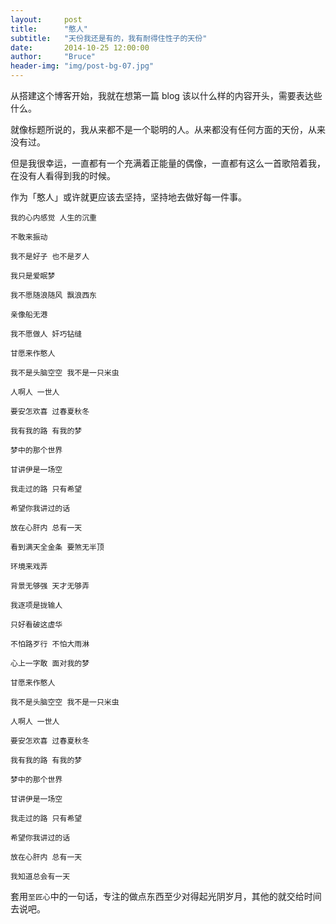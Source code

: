 ```yaml
---
layout:     post
title:      "憨人"
subtitle:   "天份我还是有的，我有耐得住性子的天份"
date:       2014-10-25 12:00:00
author:     "Bruce"
header-img: "img/post-bg-07.jpg"
---
```


从搭建这个博客开始，我就在想第一篇 blog 该以什么样的内容开头，需要表达些什么。

就像标题所说的，我从来都不是一个聪明的人。从来都没有任何方面的天份，从来没有过。

但是我很幸运，一直都有一个充满着正能量的偶像，一直都有这么一首歌陪着我，在没有人看得到我的时候。

作为「憨人」或许就更应该去坚持，坚持地去做好每一件事。

	我的心内感觉 人生的沉重
	
	不敢来振动
	
	我不是好子 也不是歹人
	
	我只是爱眠梦
	
	我不愿随浪随风 飘浪西东
	
	亲像船无港
	
	我不愿做人 奸巧钻缝
	
	甘愿来作憨人
	
	我不是头脑空空 我不是一只米虫
	
	人啊人 一世人
	
	要安怎欢喜 过春夏秋冬
	
	我有我的路 有我的梦
	
	梦中的那个世界
	
	甘讲伊是一场空
	
	我走过的路 只有希望
	
	希望你我讲过的话
	
	放在心肝内 总有一天
	
	看到满天全金条 要煞无半顶
	
	环境来戏弄
	
	背景无够强 天才无够弄
	
	我逐项是拢输人
	
	只好看破这虚华
	
	不怕路歹行 不怕大雨淋
	
	心上一字敢 面对我的梦
	
	甘愿来作憨人
	
	我不是头脑空空 我不是一只米虫
	
	人啊人 一世人
	
	要安怎欢喜 过春夏秋冬
	
	我有我的路 有我的梦
	
	梦中的那个世界
	
	甘讲伊是一场空
	
	我走过的路 只有希望
	
	希望你我讲过的话
	
	放在心肝内 总有一天
	
	我知道总会有一天
	
套用`至匠心`中的一句话，专注的做点东西至少对得起光阴岁月，其他的就交给时间去说吧。




